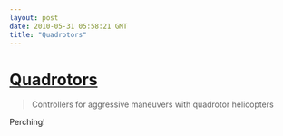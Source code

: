 ```yaml
---
layout: post
date: 2010-05-31 05:58:21 GMT
title: "Quadrotors"
---
```

# [Quadrotors](http://fling.seas.upenn.edu/~dmel/wiki/index.php?n=Main.Quadrotor)

> Controllers for aggressive maneuvers with quadrotor helicopters

Perching!